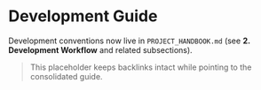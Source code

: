 # Development Guide

Development conventions now live in `PROJECT_HANDBOOK.md` (see **2. Development Workflow** and related subsections).

> This placeholder keeps backlinks intact while pointing to the consolidated guide.
